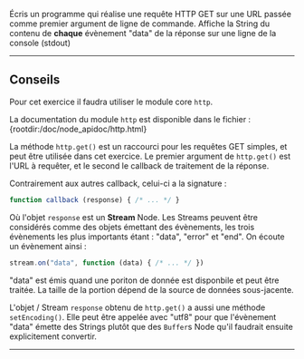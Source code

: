 Écris un programme qui réalise une requête HTTP GET sur une URL passée comme premier argument de ligne de commande. Affiche la String du contenu de **chaque** évènement "data" de la réponse sur une ligne de la console (stdout)

----------------------------------------------------------------------
## Conseils

Pour cet exercice il faudra utiliser le module core `http`.

La documentation du module `http` est disponible dans le fichier :
  {rootdir:/doc/node_apidoc/http.html}

La méthode `http.get()` est un raccourci pour les requêtes GET simples, et peut être utilisée dans cet exercice. Le premier argument de `http.get()` est l'URL à requêter, et le second le callback de traitement de la réponse.

Contrairement aux autres callback, celui-ci a la signature :

```js
function callback (response) { /* ... */ }
```

Où l'objet `response` est un **Stream** Node. Les Streams peuvent être considérés comme des objets émettant des évènements, les trois évènements les plus importants étant : "data", "error" et "end". On écoute un évènement ainsi :

```js
stream.on("data", function (data) { /* ... */ })
```

"data" est émis quand une poriton de donnée est disponbile et peut être traitée. La taille de la portion dépend de la source de données sous-jacente.

L'objet / Stream `response` obtenu de `http.get()` a aussi une méthode `setEncoding()`. Elle peut être appelée avec "utf8" pour que l'évènement "data" émette des Strings plutôt que des `Buffer`s Node qu'il faudrait ensuite explicitement convertir.

----------------------------------------------------------------------
